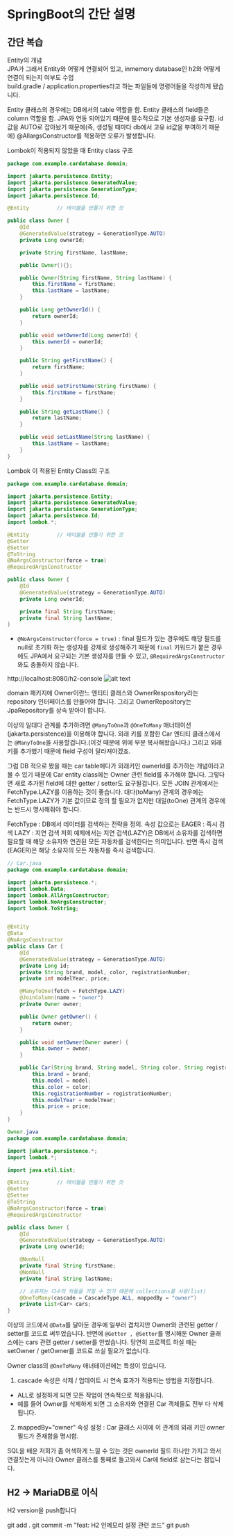 # SpringBoot의 간단 설명

## 간단 복습

Entity의 개념 <Br>
JPA가 그래서 Entity와 어떻게 연결되어 있고, inmemory database인 h2와 어떻게 연결이 되는지 여부도 수업 <br>
build.gradle / application.properties라고 하는 파일들에 명령어들을 작성하게 됐습니다.

Entity 클래스의 경우에는 DB에서의 table 역할을 함.
Entity 클래스의 field들은 column 역할을 함.
JPA와 연동 되어있기 때문에 필수적으로 기본 생성자를 요구함.
id값을 AUTO로 잡아놨기 때문에(즉, 생성될 때마다 db에서 고유 id값을 부여하기 때문에)
@AllargsConstructor를 적용하면 오류가 발생합니다.

Lombok이 적용되지 않았을 때 Entity class 구조

```java
package com.example.cardatabase.domain;

import jakarta.persistence.Entity;
import jakarta.persistence.GeneratedValue;
import jakarta.persistence.GenerationType;
import jakarta.persistence.Id;

@Entity         // 테이블을 만들기 위한 것

public class Owner {
    @Id
    @GeneratedValue(strategy = GenerationType.AUTO)
    private Long ownerId;

    private String firstName, lastName;

    public Owner(){};

    public Owner(String firstName, String lastName) {
        this.firstName = firstName;
        this.lastName = lastName;
    }

    public Long getOwnerId() {
        return ownerId;
    }

    public void setOwnerId(Long ownerId) {
        this.ownerId = ownerId;
    }

    public String getFirstName() {
        return firstName;
    }

    public void setFirstName(String firstName) {
        this.firstName = firstName;
    }

    public String getLastName() {
        return lastName;
    }

    public void setLastName(String lastName) {
        this.lastName = lastName;
    }
}

```

Lombok 이 적용된 Entity Class의 구조

```java
package com.example.cardatabase.domain;

import jakarta.persistence.Entity;
import jakarta.persistence.GeneratedValue;
import jakarta.persistence.GenerationType;
import jakarta.persistence.Id;
import lombok.*;

@Entity         // 테이블을 만들기 위한 것
@Getter
@Setter
@ToString
@NoArgsConstructor(force = true)
@RequiredArgsConstructor

public class Owner {
    @Id
    @GeneratedValue(strategy = GenerationType.AUTO)
    private Long ownerId;

    private final String firstName;
    private final String lastName;
}

```

- `@NoArgsConstructor(force = true)` : final 필드가 있는 경우에도 해당 필드를 null로 초기화 하는 생성자를 강제로 생성해주기 때문에 `final` 키워드가 붙은 경우에도 JPA에서 요구되는 기본 생성자를 만들 수 있고, `@RequiredArgsConstructor`와도 충돌하지 않습니다.

http://localhost:8080/h2-console
![alt text](image-1.png)

domain 패키지에 Owner이란느 엔티티 클래스와 OwnerRespository라는 repository 인터페이스를 만들어야 합니다. 그리고 OwnerRepository는 JpaRepository를 상속 받아야 합니다.

이상의 일대다 관계를 추가하려면 `@ManyToOne`과 `@OneToMany` 애너테이션(jakarta.persistence)을 이용해야 합니다. 외래 키를 포함한 Car 엔티티 클래스에서는 `@ManyToOne`을 사용할겁니다.(이것 때문에 위에 부분 복사해왔습니다.) 그리고 외래키를 추가했기 때문에 field 구성이 달라져야겠죠.

그럼 DB 적으로 봤을 때는 car table에다가 외래키인 ownerId를 추가하는 개념이라고 볼 수 있기 때문에 Car entity class에는 Owner 관련 field를 추가해야 합니다. 그렇다면 새로 추가된 field에 대한 getter / setter도 요구될겁니다. 모든 JOIN 관계에서는 FetchType.LAZY를 이용하는 것이 좋습니다. 대다(toMany) 관계의 경우에는 FetchType.LAZY가 기본 값이므로 정의 할 필요가 없지만 대일(toOne) 관계의 경우에는 반드시 명시해줘야 합니다.

FetchType : DB에서 데이터를 검색하는 전략을 정의. 속성 값으로는
EAGER : 즉시 검색
LAZY : 지연 검색
저희 예제에서는 지연 검색(LAZY)은 DB에서 소유자를 검색하면 필요할 때 해당 소유자와 연관된 모든 자동차를 검색한다는 의미입니다. 반면 즉시 검색(EAGER)은 해당 소유자의 모든 자동차를 즉시 검색합니다.

```java
// Car.java
package com.example.cardatabase.domain;

import jakarta.persistence.*;
import lombok.Data;
import lombok.AllArgsConstructor;
import lombok.NoArgsConstructor;
import lombok.ToString;


@Entity
@Data
@NoArgsConstructor
public class Car {
    @Id
    @GeneratedValue(strategy = GenerationType.AUTO)
    private Long id;
    private String brand, model, color, registrationNumber;
    private int modelYear, price;

    @ManyToOne(fetch = FetchType.LAZY)
    @JoinColumn(name = "owner")
    private Owner owner;

    public Owner getOwner() {
        return owner;
    }

    public void setOwner(Owner owner) {
        this.owner = owner;
    }

    public Car(String brand, String model, String color, String registrationNumber, int modelYear, int price) {
        this.brand = brand;
        this.model = model;
        this.color = color;
        this.registrationNumber = registrationNumber;
        this.modelYear = modelYear;
        this.price = price;
    }
}
```

```java
Owner.java
package com.example.cardatabase.domain;

import jakarta.persistence.*;
import lombok.*;

import java.util.List;

@Entity         // 테이블을 만들기 위한 것
@Getter
@Setter
@ToString
@NoArgsConstructor(force = true)
@RequiredArgsConstructor

public class Owner {
    @Id
    @GeneratedValue(strategy = GenerationType.AUTO)
    private Long ownerId;

    @NonNull
    private final String firstName;
    @NonNull
    private final String lastName;

    // 소유자는 다수의 차들을 가질 수 있기 때문에 collections를 사용(list)
    @OneToMany(cascade = CascadeType.ALL, mappedBy = "owner")
    private List<Car> cars;
}

```

이상의 코드에서 `@Data`를 달아둔 경우에 일부러 겹치지만 Owner와 관련된 getter / setter를 코드로 써두었습니다. 반면에 `@Getter , @Setter`를 명시해둔 Owner 클래스에는 cars 관련 getter / setter를 안썼습니다. 당연히 프로젝트 하실 때는 setOwner / getOwner를 코드로 쓰실 필요가 없습니다.

Owner class의 `@OneToMany` 애너테이션에는 특성이 있습니다.

1. cascade 속성은 삭제 / 업데이트 시 연속 효과가 적용되는 방법을 지정합니다.

- ALL로 설정하게 되면 모든 작업이 연속적으로 적용됩니다.
- 예를 들어 Owner를 삭제하게 되면 그 소유자와 연결된 Car 객체들도 전부 다 삭제됩니다.

2. mappedBy="owner" 속성 설정 : Car 클래스 사이에 이 관계의 외래 키인 owner 필드가 존재함을 명시함.

SQL을 배운 저희가 좀 어색하게 느낄 수 있는 것은 ownerId 필드 하나만 가지고 와서 연결짓는게 아니라 Owner 클래스를 통째로 들고와서 Car에 field로 삼는다는 점입니다.

## H2 → MariaDB로 이식

H2 version을 push합니다

git add .
git commit -m "feat: H2 인메모리 설정 관련 코드"
git push
